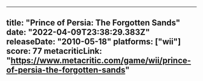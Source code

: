 
---
title: "Prince of Persia: The Forgotten Sands"
date: "2022-04-09T23:38:29.383Z"
releaseDate: "2010-05-18"
platforms: ["wii"]
score: 77
metacriticLink: "https://www.metacritic.com/game/wii/prince-of-persia-the-forgotten-sands"
---
